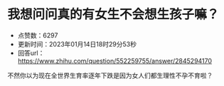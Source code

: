 # 我想问问真的有女生不会想生孩子嘛？
- 点赞数：6297
- 更新时间：2023年01月14日18时29分53秒
- 回答url：https://www.zhihu.com/question/552259755/answer/2845294170
<body>
 <p data-pid="Hzpd4uTV">不然你以为现在全世界生育率逐年下跌是因为女人们都生理性不孕不育啦？</p>
</body>